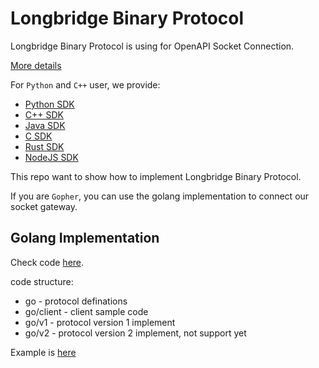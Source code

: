 # Longbridge Binary Protocol

Longbridge Binary Protocol is using for OpenAPI Socket Connection.

[More details](https://open.longbridgeapp.com/docs/socket/protocol/overview)


For `Python` and `C++` user, we provide:
- [Python SDK](https://github.com/longbridgeapp/openapi-sdk/tree/master/python)
- [C++ SDK](https://github.com/longbridgeapp/openapi-sdk/tree/master/cpp)
- [Java SDK](https://github.com/longbridgeapp/openapi-sdk/tree/master/java)
- [C SDK](https://github.com/longbridgeapp/openapi-sdk/tree/master/c)
- [Rust SDK](https://github.com/longbridgeapp/openapi-sdk/tree/master/rust)
- [NodeJS SDK](https://github.com/longbridgeapp/openapi-sdk/tree/master/nodejs)

This repo want to show how to implement Longbridge Binary Protocol.

If you are `Gopher`, you can use the golang implementation to connect our socket gateway.

## Golang Implementation

Check code [here](https://github.com/longbridgeapp/openapi-protocol/tree/main/go).

code structure:
- go - protocol definations
- go/client - client sample code
- go/v1 - protocol version 1 implement
- go/v2 - protocol version 2 implement, not support yet

Example is [here](https://github.com/longbridgeapp/openapi-protocol/tree/main/examples/go)

